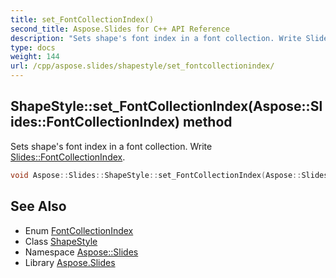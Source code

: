 ```yaml
---
title: set_FontCollectionIndex()
second_title: Aspose.Slides for C++ API Reference
description: "Sets shape's font index in a font collection. Write Slides::FontCollectionIndex."
type: docs
weight: 144
url: /cpp/aspose.slides/shapestyle/set_fontcollectionindex/
---
```

## ShapeStyle::set_FontCollectionIndex(Aspose::Slides::FontCollectionIndex) method


Sets shape's font index in a font collection. Write [Slides::FontCollectionIndex](../../fontcollectionindex/).

```cpp
void Aspose::Slides::ShapeStyle::set_FontCollectionIndex(Aspose::Slides::FontCollectionIndex value) override
```

## See Also

* Enum [FontCollectionIndex](../fontcollectionindex/)
* Class [ShapeStyle](./)
* Namespace [Aspose::Slides](../)
* Library [Aspose.Slides](../../)